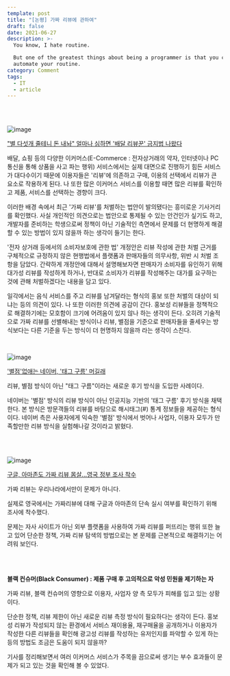 ```yaml
---
template: post
title: "[논평] 가짜 리뷰에 관하여"
draft: false
date: 2021-06-27
description: >-
  You know, I hate routine.

  But one of the greatest things about being a programmer is that you can
  automate your routine.
category: Comment
tags:
  - IT
  - article
---
```




<br/>

<br/>

![image](https://user-images.githubusercontent.com/57346455/123513935-e9d94400-d6ca-11eb-8539-d78cc67744a6.png)

["별 다섯개 줄테니 돈 내놔" 얼마나 심하면 '배달 리뷰꾼' 금지법 나왔다](https://news.naver.com/main/read.nhn?mode=LSD&mid=shm&sid1=105&oid=016&aid=0001853277)

배달, 쇼핑 등의 다양한 이커머스(E-Commerce : 전자상거래의 약자, 인터넷이나 PC 통신을 통해 상품을 사고 파는 행위) 서비스에서는 실제 대면으로 진행하기 힘든 서비스가 대다수이기 때문에 이용자들은 '리뷰'에 의존하고 구매, 이용의 선택에서 리뷰가 큰 요소로 작용하게 된다. 나 또한 많은 이커머스 서비스를 이용할 때면 많은 리뷰를 확인하고 제품, 서비스를 선택하는 경향이 크다.

이러한 배경 속에서 최근 '가짜 리뷰'를 처벌하는 법안이 발의됐다는 흥미로운 기사거리를 확인했다. 사실 개인적인 의견으로는 법안으로 통제될 수 있는 안건인가 싶기도 하고, 개발자를 준비하는 학생으로써 정책이 아닌 기술적인 측면에서 문제를 더 현명하게 해결할 수 있는 방법이 있지 않을까 하는 생각이 들기는 한다.

'전자 상거래 등에서의 소비자보호에 관한 법' 개정안은 리뷰 작성에 관한 처벌 근거를 구체적으로 규정하지 않은 현행법에서 플랫폼과 판매자들의 의무사항, 위반 시 처벌 조항을 담았다. 간략하게 개정안에 대해서 설명해보자면 판매자가 소비자를 유인하기 위해 대가성 리뷰를 작성하게 하거나, 반대로 소비자가 리뷰를 작성해주는 대가를 요구하는 것에 관해 처벌하겠다는 내용을 담고 있다.

일각에서는 음식 서비스를 주고 리뷰를 남겨달라는 형식의 홍보 또한 처벌의 대상이 되냐는 등의 의견이 있다. 나 또한 이러한 의견에 공감이 간다. 홍보성 리뷰들을 정책적으로 해결하기에는 모호함이 크기에 어려움이 있지 않나 하는 생각이 든다. 오히려 기술적으로 가짜 리뷰를 선별해내는 방식이나 리뷰, 별점을 기준으로 판매자들을 줄세우는 방식보다는 다른 기준을 두는 방식이 더 현명하지 않을까 라는 생각이 스친다. 

<br/>

![image](https://user-images.githubusercontent.com/57346455/123514317-5f461400-d6cd-11eb-9623-e2c5dfbf3049.png)

['별점'없애는 네이버, '태그 구름' 머길래](https://www.bloter.net/newsView/blt202103170008)

리뷰, 별점 방식이 아닌 "태그 구름"이라는 새로운 후기 방식을 도입한 사례이다.

네이버는 '별점' 방식의 리뷰 방식이 아닌 인공지능 기반의 '태그 구름' 후기 방식을 채택한다. 본 방식은 방문객들의 리뷰를 바탕으로 해시태그(#) 통계 정보들을 제공하는 형식이다. 네이버 측은 사용자에게 익숙한 '별점' 방식에서 벗어나 사업자, 이용자 모두가 만족할만한 리뷰 방식을 실험해나갈 것이라고 밝혔다.

<br/>

<br/>

![image](https://user-images.githubusercontent.com/57346455/123515280-bb129c00-d6d1-11eb-9de9-df1e6c7294fc.png)

[구글, 아마존도 가짜 리뷰 몸살...영국 정부 조사 착수](https://www.sedaily.com/NewsVIew/22NSB1ERFN)

가짜 리뷰는 우리나라에서만이 문제가 아니다.

실제로 영국에서는 가짜리뷰에 대해 구글과 아마존의 단속 실시 여부를 확인하기 위해 조사에 착수했다.

문제는 자사 사이트가 아닌 외부 플랫폼을 사용하여 가짜 리뷰를 퍼뜨리는 행위 또한 늘고 있어 단순한 정책, 가짜 리뷰 탐색의 방법으로는 본 문제를 근본적으로 해결하기는 어려워 보인다.

<br/>

<br/>

**블랙 컨슈머(Black Consumer) : 제품 구매 후 고의적으로 악성 민원을 제기하는 자**

가짜 리뷰, 블랙 컨슈머의 영향으로 이용자, 사업자 양 측 모두가 피해를 입고 있는 상황이다.

단순한 정책, 리뷰 제한이 아닌 새로운 리뷰 측정 방식이 필요하다는 생각이 든다. 홍보성 리뷰가 작성되지 않는 환경에서 서비스 재이용율, 재구매율을 공개하거나 이용자가 작성한 다른 리뷰들을 확인해 광고성 리뷰를 작성하는 유저인지를 파악할 수 있게 하는 등의 방법도 조금은 도움이 되지 않을까?

기사를 정리해보면서 여러 이커머스 서비스가 주목을 끔으로써 생기는 부수 효과들이 문제가 되고 있는 것을 확인해 볼 수 있었다.

<br/>

<br/>

<br/>